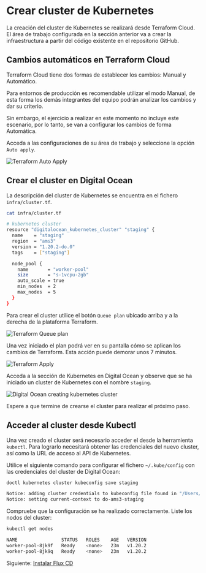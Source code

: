 # Crear cluster de Kubernetes

La creación del cluster de Kubernetes se realizará desde Terraform Cloud. El área de trabajo configurada en la sección anterior va a crear la infraestructura a partir del código existente en el repositorio GitHub.

## Cambios automáticos en Terraform Cloud

Terraform Cloud tiene dos formas de establecer los cambios: Manual y Automático.

Para entornos de producción es recomendable utilizar el modo Manual, de esta forma los demás integrantes del equipo podrán analizar los cambios y dar su criterio.

Sin embargo, el ejercicio a realizar en este momento no incluye este escenario, por lo tanto, se van a configurar los cambios de forma Automática.

Acceda a las configuraciones de su área de trabajo y seleccione la opción `Auto apply`.

![Terraform Auto Apply](../../diagrams/terraform-auto-apply.png)

## Crear el cluster en Digital Ocean

La descripción del cluster de Kubernetes se encuentra en el fichero `infra/cluster.tf`.

```bash
cat infra/cluster.tf

# kubernetes cluster
resource "digitalocean_kubernetes_cluster" "staging" {
  name    = "staging"
  region  = "ams3"
  version = "1.20.2-do.0"
  tags    = ["staging"]

  node_pool {
    name       = "worker-pool"
    size       = "s-1vcpu-2gb"
    auto_scale = true
    min_nodes  = 2
    max_nodes  = 5
  }
}
```

Para crear el cluster utilice el botón `Queue plan` ubicado arriba y a la derecha de la plataforma Terraform.

![Terraform Queue plan](../../diagrams/terraform-queue-plan.png)

Una vez iniciado el plan podrá ver en su pantalla cómo se aplican los cambios de Terraform. Esta acción puede demorar unos 7 minutos.

![Terraform Apply](../../diagrams/terraform-apply.png)

Acceda a la sección de Kubernetes en Digital Ocean y observe que se ha iniciado un cluster de Kubernetes con el nombre `staging`.

![Digital Ocean creating kubernetes cluster](../../diagrams/do-creating-kubernetes-cluster.png)

Espere a que termine de crearse el cluster para realizar el próximo paso.

## Acceder al cluster desde Kubectl

Una vez creado el cluster será necesario acceder el desde la herramienta `kubectl`. Para lograrlo necesitará obtener las credenciales del nuevo cluster, así como la URL de acceso al API de Kubernetes.

Utilice el siguiente comando para configurar el fichero `~/.kube/config` con las credenciales del cluster de Digital Ocean:

```bash
doctl kubernetes cluster kubeconfig save staging

Notice: adding cluster credentials to kubeconfig file found in "/Users/......./.kube/config"
Notice: setting current-context to do-ams3-staging
```

Compruebe que la configuración se ha realizado correctamente. Liste los nodos del cluster:

```bash
kubectl get nodes

NAME                STATUS   ROLES    AGE   VERSION
worker-pool-8jk9f   Ready    <none>   23m   v1.20.2
worker-pool-8jk9q   Ready    <none>   23m   v1.20.2
```

Siguiente: [Instalar Flux CD](06-install-fluxcd.md)
